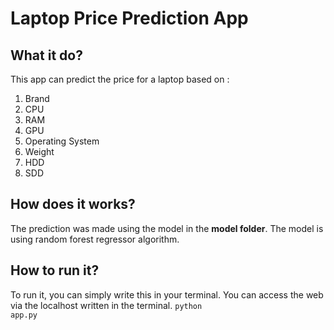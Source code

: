 # Laptop Price Prediction App
## What it do?
This app can predict the price for a laptop based on :
1. Brand
2. CPU
3. RAM
4. GPU
5. Operating System
6. Weight
7. HDD
8. SDD
## How does it works?
The prediction was made using the model in the <b>model folder</b>. The model is using random forest regressor algorithm.
## How to run it?
To run it, you can simply write this in your terminal. You can access the web via the localhost written in the terminal.
<code>python app.py</code>
